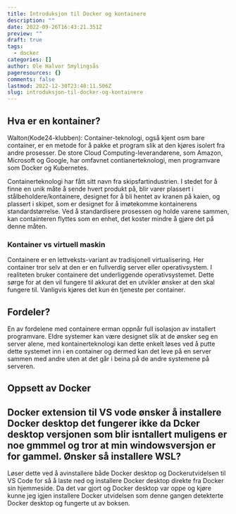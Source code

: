```yaml
---
title: Introduksjon til Docker og kontainere
description: ""
date: 2022-09-26T16:43:21.351Z
preview: ""
draft: true
tags:
  - docker
categories: []
author: Ole Halvor Smylingsås
pageresources: {}
comments: false
lastmod: 2022-12-30T23:48:11.506Z
slug: introduksjon-til-docker-og-kontainere
---
```


<!--more-->
## Hva er en kontainer?
Walton(Kode24-klubben): Container-teknologi, også kjent osm bare container, er en metode for å pakke et program slik at den kjøres isolert fra andre prosesser. De store Cloud Computing-leverandørene, som Amazon, Microsoft og Google, har omfavnet contianerteknologi, men programvare som Docker og Kubernetes.

Containerteknologi har fått sitt navn fra skipsfartindustrien. I stedet for å finne en unik måte å sende hvert produkt på, blir varer plassert i stålbeholdere/kontainere, designet for å bli hentet av kranen på kaien, og plassert i skipet, som er designet for å imøtekomme kontainerens standardstørrelse. Ved å standardisere prosessen og holde varene sammen, kan containteren flyttes som en enhet, det koster mindre å gjøre det på denne måten.

### Kontainer vs virtuell maskin
Containere er en lettveksts-variant av tradisjonell virtualisering. Her container tror selv at den er en fullverdig server eller operativsystem. I realiteten bruker containere det underliggende operativsystemet. Dette sørge for at den vil fungere til akkurat det en utvikler ønsker at den skal fungere til. Vanligvis kjøres det kun én tjeneste per container.

## Fordeler?
En av fordelene med containere erman oppnår full isolasjon av installert programvare. Eldre systemer kan være designet slik at de ønsker seg en server alene, med kontainerteknologi kan dette enkelt løses ved å putte dette systemet inn i en container og dermed kan det leve på en server sammen med andre uten at det går i beina på de andre systemene på serveren.


## Oppsett av Docker

## Docker extension til VS vode  ønsker å installere Docker desktop det fungerer ikke da Dcker desktop versjonen som blir isntallert muligens er noe gmmmel og tror at min windowsversjon er for gammel. Ønsker så installere WSL?

Løser dette ved å avinstallere både Docker desktop og Dockerutvidelsen til VS Code for så å laste ned og installere Docker desktop direkte fra Docker sin hjemmeside. Da det var gjort og Docker desktop var oppe og kjøre kunne jeg igjen installere Docker utvidelsen som denne gangen detekterte Docker desktop og fungerte ut av boksen.